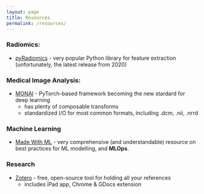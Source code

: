 ```yaml
---
layout: page
title: Resources
permalink: /resources/
---
```


### Radiomics:

- [pyRadiomics](https://github.com/AIM-Harvard/pyradiomics) - very popular Python library for feature extraction (unfortunately, the latest release from 2020)

### Medical Image Analysis:

- [MONAI](https://github.com/Project-MONAI/MONAI) - PyTorch-based framework becoming the new stardard for deep learning
  - has plenty of composable transforms
  - standardized I/O for most common formats, including .dcm, .nii, .nrrd

### Machine Learning

- [Made With ML](https://madewithml.com) - very comprehensive (and understandable) resource on best practices for ML modelling, and **MLOps**.

### Research

- [Zotero](https://www.zotero.org/) - free, open-source tool for holding all your references
  - includes iPad app, Chrome & GDocs extension
